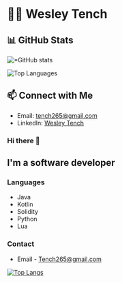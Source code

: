 # 👨‍💻 Wesley Tench

## 📊 GitHub Stats

![=GitHub stats](https://github-readme-stats.vercel.app/api?username=Wesley-1&show_icons=true&theme=radical)

![Top Languages](https://github-readme-stats.vercel.app/api/top-langs/?username=Wesley-1&layout=compact&theme=radical)

## 📫 Connect with Me

- Email: tench265@gmail.com
- LinkedIn: [Wesley Tench](https://www.linkedin.com/in/wesley-tench-983636237)

### Hi there 👋

## I'm a software developer

### Languages
- Java
- Kotlin
- Solidity
- Python
- Lua

### Contact
- Email - Tench265@gmail.com

 [![Top Langs](https://github-readme-stats.vercel.app/api/top-langs/?username=Wesley-1&layout=compact)](https://github.com/Wesley-1/github-readme-stats)
 

